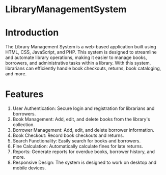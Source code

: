 # LibraryManagementSystem

# Introduction

The Library Management System is a web-based application built using HTML, CSS, JavaScript, and PHP. This system is designed to streamline and automate library operations, making it easier to manage books, borrowers, and administrative tasks within a library. With this system, librarians can efficiently handle book checkouts, returns, book cataloging, and more.


# Features

1. User Authentication: Secure login and registration for librarians and borrowers.
2. Book Management: Add, edit, and delete books from the library's collection.
3. Borrower Management: Add, edit, and delete borrower information.
4. Book Checkout: Record book checkouts and returns.
5. Search Functionality: Easily search for books and borrowers.
6. Fine Calculation: Automatically calculate fines for late returns.
7. Reports: Generate reports for overdue books, borrower history, and more.
8. Responsive Design: The system is designed to work on desktop and mobile devices.
